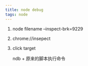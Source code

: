 ```yaml
---
title: node debug
tags: node
---
```

1.	node  filename  –inspect-brk=9229
2.	chrome://insepect
3.	click target

 	ndb + 原来的脚本执行命令
